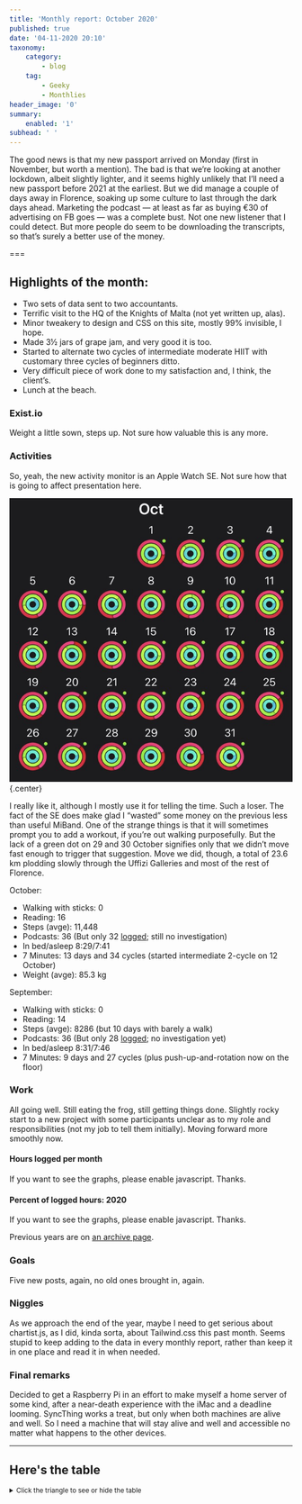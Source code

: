 ```yaml
---
title: 'Monthly report: October 2020'
published: true
date: '04-11-2020 20:10'
taxonomy:
    category:
        - blog
    tag:
        - Geeky
        - Monthlies
header_image: '0'
summary:
    enabled: '1'
subhead: ' '
---
```


The good news is that my new passport arrived on Monday (first in November, but worth a mention). The bad is that we’re looking at another lockdown, albeit slightly lighter, and it seems highly unlikely that I’ll need a new passport before 2021 at the earliest. But we did manage a couple of days away in Florence, soaking up some culture to last through the dark days ahead. Marketing the podcast — at least as far as buying €30 of advertising on FB goes — was a complete bust. Not one new listener that I could detect. But more people do seem to be downloading the transcripts, so that’s surely a better use of the money.

===

## Highlights of the month:

- Two sets of data sent to two accountants.
- Terrific visit to the HQ of the Knights of Malta (not yet written up, alas).
- Minor tweakery to design and CSS on this site, mostly 99% invisible, I hope.
- Made 3½ jars of grape jam, and very good it is too.
- Started to alternate two cycles of intermediate moderate HIIT with customary three cycles of beginners ditto.
- Very difficult piece of work done to my satisfaction and, I think, the client’s.
- Lunch at the beach.

### Exist.io

Weight a little sown, steps up. Not sure how valuable this is any more.

### Activities

So, yeah, the new activity monitor is an Apple Watch SE. Not sure how that is going to affect presentation here.

![All rings closed for the month of October|](october-rings.jpg){.center}

I really like it, although I mostly use it for telling the time. Such a loser. The fact of the SE does make glad I “wasted” some money on the previous less than useful MiBand. One of the strange things is that it will sometimes prompt you to add a workout, if you’re out walking purposefully. But the lack of a green dot on 29 and 30 October signifies only that we didn’t move fast enough to trigger that suggestion. Move we did, though, a total of 23.6 km plodding slowly through the Uffizi Galleries and most of the rest of Florence.

October: 
* Walking with sticks: 0
* Reading: 16 
* Steps (avge): 11,448
* Podcasts: 36 (But only 32 [logged](https://www.jeremycherfas.net/stream/); still no investigation)
* In bed/asleep 8:29/7:41
* 7 Minutes: 13 days and 34 cycles (started intermediate 2-cycle on 12 October)
* Weight (avge): 85.3 kg

September: 
* Walking with sticks: 0
* Reading: 14 
* Steps (avge): 8286 (but 10 days with barely a walk)
* Podcasts: 36 (But only 28 [logged](https://www.jeremycherfas.net/stream/); no investigation yet)
* In bed/asleep 8:31/7:46
* 7 Minutes: 9 days and 27 cycles (plus push-up-and-rotation now on the floor)

### Work

All going well. Still eating the frog, still getting things done. Slightly rocky start to a new project with some participants unclear as to my role and responsibilities (not my job to tell them initially). Moving forward more smoothly now.

#### Hours logged per month
<noscript>
    <style type="text/css">
        .ct-minor-seventh {display:none;}
    </style>
    <div class="notices blue">
<p>If you want to see the graphs, please enable javascript. Thanks.</p>
    </div>
</noscript>
<div class="ct-chart ct-minor-seventh">
<ul style="list-style-type: none; padding-left:2.4rem;">
<li><span style="color:red;">2020</span></li><li><span style="color:green;">2019</span></li><li><span style="color:blue;">2018</span></li></ul>
</div>

#### Percent of logged hours: 2020
<noscript>
    <style type="text/css">
        .ct-minor-seventh {display:none;}
    </style>
    <div class="notices blue">
<p>If you want to see the graphs, please enable javascript. Thanks.</p>
    </div>
</noscript>
<div class="ct-chart-2 ct-minor-seventh">
<ul style="list-style-type: none; padding-left:2.4rem;">
<li><span style="color:blue;">Admin</span></li><li><span style="color:green;">Eat This Podcast</span></li></ul>
</div> 

Previous years are on [an archive page](https://jeremycherfas.net/blog/working-life).

### Goals

Five new posts, again, no old ones brought in, again.

### Niggles

As we approach the end of the year, maybe I need to get serious about chartist.js, as I did, kinda sorta, about Tailwind.css this past month. Seems stupid to keep adding to the data in every monthly report, rather than keep it in one place and read it in when needed.

### Final remarks

Decided to get a Raspberry Pi in an effort to make myself a home server of some kind, after a near-death experience with the iMac and a deadline looming. SyncThing works a treat, but only when both machines are alive and well. So I need a machine that will stay alive and well and accessible no matter what happens to the other devices.

<script>
var data = {
series: [
		{ name: 'Hours logged 2018', data: [0,0,152,159, 151,96,68,185,131,100,0,0] },
		{ name: 'Hours logged 2019', data: [95,121,158,128,145,75,58,110,128,96.5,154.1,96.1] },
		{ name: 'Hours logged 2020', data: [89.25,129,164.1,175,170,171,83.33,138.5,115.9,133.5,,] }
		]
};

var options = {
	axisY: {
		type: Chartist.FixedScalesAxis,
		high: 200,
		low: 0,
		divisor: 8
	},
	axisX: {
		type: Chartist.StepAxis,
		ticks: ['Jan','Feb','Mar','Apr','May','Jun','Jul','Aug','Sep','Oct','Nov','Dec'],
		stretch: false
	},
}

new Chartist.Bar('.ct-chart', data, options);


new Chartist.Bar('.ct-chart-2', {
  labels: ['Jan','Feb','Mar','Apr','May','Jun','Jul','Aug','Sep','Oct','Nov','Dec'],
  series: [
    [48,45,38,36,40,26,44,45,42,40,,],
    [19,17,27,18,22,19,12,15,24,23,,]
  ]
}, 
{
  stackBars: true,
	axisY: {
		type: Chartist.FixedScalesAxis,
		high: 100,
		low: 0,
		ticks: [20, 40, 60, 80]
	},

}).on('draw', function(data) {
  if(data.type === 'bar') {
    data.element.attr({
      style: 'stroke-width: 30px'
    });
  }
});

</script>

----

## Here's the table
<details>
<summary style="font-size: smaller;">Click the triangle to see or hide the table</summary>
<table class="worktable">
<thead>
<tr>
<th style="text-align: right;" class="bigrow">Month</th>
<th style="text-align: center;" class="bigrow">Total</th>
<th style="text-align: center;" class="smallrow">Daily</th>
<th style="text-align: center;"class="smallrow">Admin %</th>
<th style="text-align: center;"class="smallrow">ETP %</th>
<th style="text-align: center;"class="smallrow">Other %</th>
</tr>
</thead>
<tbody>
<tr>
<td style="text-align: right;">10</td>
<td style="text-align: center;">133.5</td>
<td style="text-align: center;">4.9</td>
<td style="text-align: center;">40</td>
<td style="text-align: center;">23</td>
<td style="text-align: center;">37</td>
</tr>
<tr>
<td style="text-align: right;">09</td>
<td style="text-align: center;">115.9</td>
<td style="text-align: center;">4.6</td>
<td style="text-align: center;">42</td>
<td style="text-align: center;">24</td>
<td style="text-align: center;">34</td>
</tr>
<tr>
<td style="text-align: right;">08</td>
<td style="text-align: center;">138.5</td>
<td style="text-align: center;">5.33</td>
<td style="text-align: center;">45</td>
<td style="text-align: center;">15</td>
<td style="text-align: center;">40</td>
</tr>
<tr>
<td style="text-align: right;">07</td>
<td style="text-align: center;">83.33</td>
<td style="text-align: center;">4.17</td>
<td style="text-align: center;">44</td>
<td style="text-align: center;">12</td>
<td style="text-align: center;">44</td>
</tr>
<tr>
<td style="text-align: right;">06</td>
<td style="text-align: center;">171</td>
<td style="text-align: center;">5.70</td>
<td style="text-align: center;">26</td>
<td style="text-align: center;">19</td>
<td style="text-align: center;">55</td>
</tr>
<tr>
<td style="text-align: right;">05</td>
<td style="text-align: center;">170</td>
<td style="text-align: center;">5.67</td>
<td style="text-align: center;">40</td>
<td style="text-align: center;">22</td>
<td style="text-align: center;">38</td>
</tr>
<tr>
<td style="text-align: right;">04</td>
<td style="text-align: center;">175</td>
<td style="text-align: center;">6.03</td>
<td style="text-align: center;">36</td>
<td style="text-align: center;">18</td>
<td style="text-align: center;">46</td>
</tr>
<tr>
<td style="text-align: right;">03</td>
<td style="text-align: center;">164</td>
<td style="text-align: center;">7.50</td>
<td style="text-align: center;">38</td>
<td style="text-align: center;">27</td>
<td style="text-align: center;">35</td>
</tr>
<tr>
<td style="text-align: right;">02</td>
<td style="text-align: center;">129.0</td>
<td style="text-align: center;">6.50</td>
<td style="text-align: center;">45</td>
<td style="text-align: center;">17</td>
<td style="text-align: center;">38</td>
</tr>
<tr>
<td style="text-align: right;">2020-01</td>
<td style="text-align: center;">89.25</td>
<td style="text-align: center;">5.25</td>
<td style="text-align: center;">48</td>
<td style="text-align: center;">19</td>
<td style="text-align: center;">43</td>
</tr>
</tbody>
</table>
</details>

